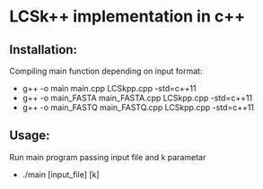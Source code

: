 # LCSk++ implementation in c++

## Installation:
Compiling main function depending on input format:
 - g++ -o main main.cpp LCSkpp.cpp -std=c++11
 - g++ -o main_FASTA main_FASTA.cpp LCSkpp.cpp -std=c++11
 - g++ -o main_FASTQ main_FASTQ.cpp LCSkpp.cpp -std=c++11

## Usage:
Run main program passing input file and k parametar
 - ./main [input_file] [k]
